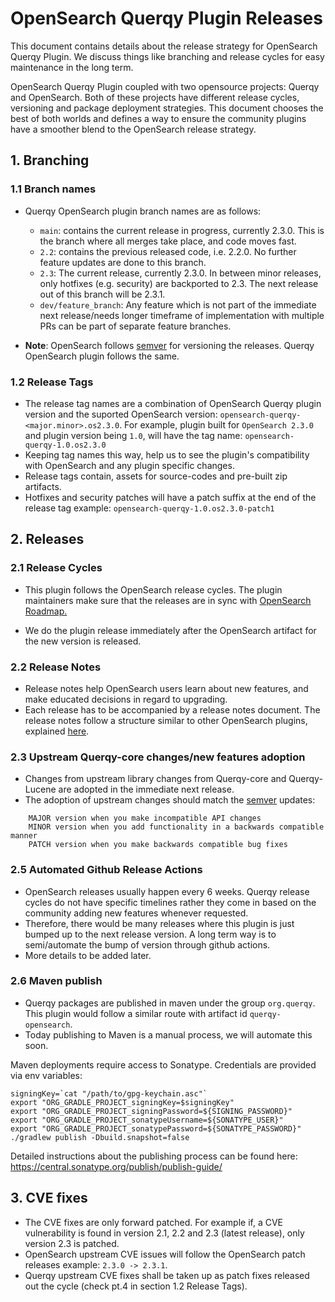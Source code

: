 # OpenSearch Querqy Plugin Releases

This document contains details about the release strategy for OpenSearch Querqy Plugin. 
We discuss things like branching and release cycles for easy maintenance in the long term.

OpenSearch Querqy Plugin coupled with two opensource projects: Querqy and OpenSearch. 
Both of these projects have different release cycles, versioning and package deployment strategies. 
This document chooses the best of both worlds and defines a way to ensure the community plugins have a smoother blend to the OpenSearch release strategy.

## 1. Branching

### 1.1 Branch names
* Querqy OpenSearch plugin branch names are as follows: 

  * `main`: contains the current release in progress, currently 2.3.0. This is the branch where all merges take place, and code moves fast.
  * `2.2`: contains the previous released code, i.e. 2.2.0. No further feature updates are done to this branch. 
  * `2.3`: The current release, currently 2.3.0. In between minor releases, only hotfixes (e.g. security) are backported to 2.3. 
    The next release out of this branch will be 2.3.1.
  * `dev/feature_branch`: Any feature which is not part of the immediate next release/needs longer timeframe of implementation with multiple PRs can be part of separate feature branches.
    
* __Note__: OpenSearch follows [semver](https://semver.org/) for versioning the releases. Querqy OpenSearch plugin follows the same.


### 1.2 Release Tags

* The release tag names are a combination of OpenSearch Querqy plugin version and the suported OpenSearch version: `opensearch-querqy-<major.minor>.os2.3.0`. 
  For example, plugin built for `OpenSearch 2.3.0` and plugin version being `1.0`, will have the tag name: `opensearch-querqy-1.0.os2.3.0`
* Keeping tag names this way, help us to see the plugin's compatibility with OpenSearch and any plugin specific changes.
* Release tags contain, assets for source-codes and pre-built zip artifacts. 
* Hotfixes and security patches will have a patch suffix at the end of the release tag example: `opensearch-querqy-1.0.os2.3.0-patch1`

## 2. Releases

### 2.1 Release Cycles

* This plugin follows the OpenSearch release cycles. 
  The plugin maintainers make sure that the releases are in sync with [OpenSearch Roadmap.](https://github.com/orgs/opensearch-project/projects/1)
  
* We do the plugin release immediately after the OpenSearch artifact for the new version is released. 

### 2.2 Release Notes

* Release notes help OpenSearch users learn about new features, and make educated decisions in regard to upgrading.
* Each release has to be accompanied by a release notes document. 
  The release notes follow a structure similar to other OpenSearch plugins, explained [here](https://github.com/opensearch-project/opensearch-plugins/blob/main/RELEASE_NOTES.md).  

### 2.3 Upstream Querqy-core changes/new features adoption

* Changes from upstream library changes from Querqy-core and Querqy-Lucene are adopted in the immediate next release. 
* The adoption of upstream changes should match the [semver](https://semver.org/) updates: 
```
    MAJOR version when you make incompatible API changes
    MINOR version when you add functionality in a backwards compatible manner
    PATCH version when you make backwards compatible bug fixes
```

### 2.5 Automated Github Release Actions

* OpenSearch releases usually happen every 6 weeks. 
  Querqy release cycles do not have specific timelines rather they come in based on the community adding new features whenever requested.
* Therefore, there would be many releases where this plugin is just bumped up to the next release version. 
  A long term way is to semi/automate the bump of version through github actions.
* More details to be added later.

### 2.6 Maven publish

* Querqy packages are published in maven under the group `org.querqy`. 
  This plugin would follow a similar route with artifact id `querqy-opensearch`.
* Today publishing to Maven is a manual process, we will automate this soon.

Maven deployments require access to Sonatype. Credentials are provided via env variables:
```shell
signingKey=`cat "/path/to/gpg-keychain.asc"`
export "ORG_GRADLE_PROJECT_signingKey=$signingKey"
export "ORG_GRADLE_PROJECT_signingPassword=${SIGNING_PASSWORD}"
export "ORG_GRADLE_PROJECT_sonatypeUsername=${SONATYPE_USER}"
export "ORG_GRADLE_PROJECT_sonatypePassword=${SONATYPE_PASSWORD}"
./gradlew publish -Dbuild.snapshot=false
```

Detailed instructions about the publishing process can be found here: https://central.sonatype.org/publish/publish-guide/


## 3. CVE fixes

* The CVE fixes are only forward patched. For example if, a CVE vulnerability is found in version 2.1, 2.2 and 2.3 (latest release), only version 2.3 is patched. 
* OpenSearch upstream CVE issues will follow the OpenSearch patch releases example: `2.3.0 -> 2.3.1`.
* Querqy upstream CVE fixes shall be taken up as patch fixes released out the cycle (check pt.4 in section 1.2 Release Tags). 




